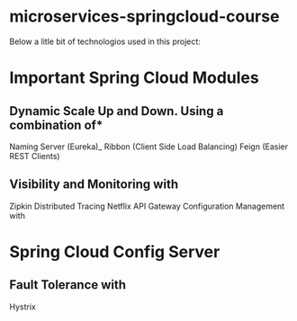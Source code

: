 # microservices-springcloud-course
Below a litle bit of technologios used in this project: 

# Important Spring Cloud Modules
## Dynamic Scale Up and Down. Using a combination of*
  Naming Server (Eureka)_
  Ribbon (Client Side Load Balancing)
  Feign (Easier REST Clients)

## Visibility and Monitoring with
  Zipkin Distributed Tracing
  Netflix API Gateway
  Configuration Management with

# Spring Cloud Config Server
## Fault Tolerance with
  Hystrix
